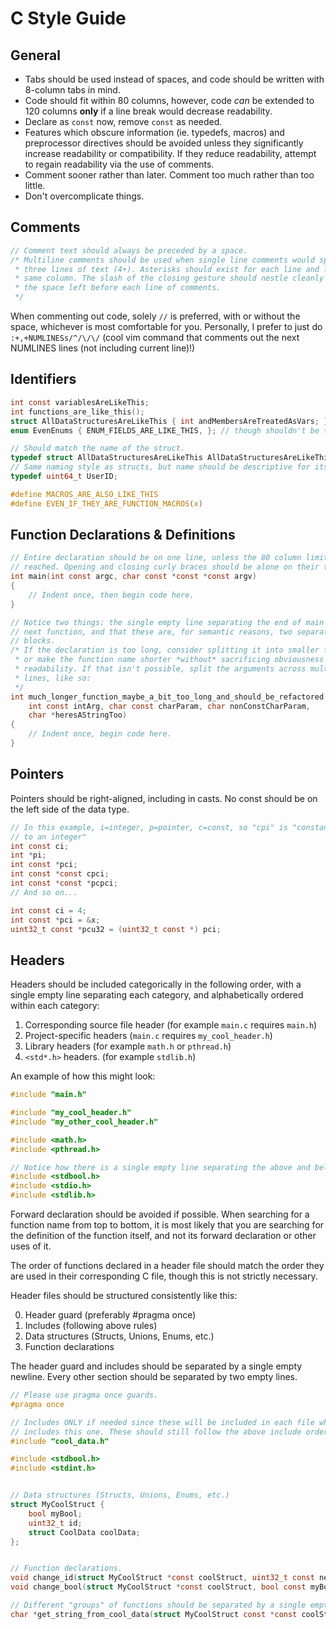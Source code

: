 # C Style Guide

## General

* Tabs should be used instead of spaces, and code should be written with
8-column tabs in mind.
* Code should fit within 80 columns, however, code *can* be extended to 120
columns **only** if a line break would decrease readability.
* Declare as `const` now, remove `const` as needed.
* Features which obscure information (ie. typedefs, macros) and preprocessor
directives should be avoided unless they significantly increase readability or
compatibility. If they reduce readability, attempt to regain readability via
the use of comments.
* Comment sooner rather than later. Comment too much rather than too little.
* Don't overcomplicate things.

## Comments

```c
// Comment text should always be preceded by a space.
/* Multiline comments should be used when single line comments would span over
 * three lines of text (4+). Asterisks should exist for each line and lie on the
 * same column. The slash of the closing gesture should nestle cleanly within
 * the space left before each line of comments.
 */
```

When commenting out code, solely `//` is preferred, with or without the space,
whichever is most comfortable for you. Personally, I prefer to just do
`:+,+NUMLINESs/^/\/\/` (cool vim command that comments out the next NUMLINES
lines (not including current line)!)

## Identifiers

```c
int const variablesAreLikeThis;
int functions_are_like_this();
struct AllDataStructuresAreLikeThis { int andMembersAreTreatedAsVars; };
enum EvenEnums { ENUM_FIELDS_ARE_LIKE_THIS, }; // though shouldn't be this long

// Should match the name of the struct.
typedef struct AllDataStructuresAreLikeThis AllDataStructuresAreLikeThis;
// Same naming style as structs, but name should be descriptive for its use.
typedef uint64_t UserID;

#define MACROS_ARE_ALSO_LIKE_THIS
#define EVEN_IF_THEY_ARE_FUNCTION_MACROS(x)
```

## Function Declarations & Definitions

```c
// Entire declaration should be on one line, unless the 80 column limit is
// reached. Opening and closing curly braces should be alone on their two lines.
int main(int const argc, char const *const *const argv)
{
	// Indent once, then begin code here.
}

// Notice two things: the single empty line separating the end of main and the
// next function, and that these are, for semantic reasons, two separate comment
// blocks.
/* If the declaration is too long, consider splitting it into smaller functions
 * or make the function name shorter *without* sacrificing obviousness and
 * readability. If that isn't possible, split the arguments across multiple
 * lines, like so:
 */
int much_longer_function_maybe_a_bit_too_long_and_should_be_refactored(
	int const intArg, char const charParam, char nonConstCharParam,
	char *heresAStringToo)
{
	// Indent once, begin code here.
}
```

## Pointers

Pointers should be right-aligned, including in casts. No const should be on the
left side of the data type.

```c
// In this example, i=integer, p=pointer, c=const, so "cpi" is "constant pointer
// to an integer"
int const ci;
int *pi;
int const *pci;
int const *const cpci;
int const *const *pcpci;
// And so on...

int const ci = 4;
int const *pci = &x;
uint32_t const *pcu32 = (uint32_t const *) pci;
```

## Headers

Headers should be included categorically in the following order, with a single
empty line separating each category, and alphabetically ordered within each
category:

1. Corresponding source file header (for example `main.c` requires `main.h`)
2. Project-specific headers (`main.c` requires `my_cool_header.h`)
3. Library headers (for example `math.h` or `pthread.h`)
4. `<std*.h>` headers. (for example `stdlib.h`)

An example of how this might look:

```c
#include "main.h"

#include "my_cool_header.h"
#include "my_other_cool_header.h"

#include <math.h>
#include <pthread.h>

// Notice how there is a single empty line separating the above and below.
#include <stdbool.h>
#include <stdio.h>
#include <stdlib.h>
```

Forward declaration should be avoided if possible. When searching for a function
name from top to bottom, it is most likely that you are searching for the
definition of the function itself, and not its forward declaration or other uses
of it.

The order of functions declared in a header file should match the order they are
used in their corresponding C file, though this is not strictly necessary.

Header files should be structured consistently like this:

0. Header guard (preferably #pragma once)
1. Includes (following above rules)
2. Data structures (Structs, Unions, Enums, etc.)
3. Function declarations

The header guard and includes should be separated by a single empty newline.
Every other section should be separated by two empty lines.

```c
// Please use pragma once guards.
#pragma once

// Includes ONLY if needed since these will be included in each file which also
// includes this one. These should still follow the above include order rule.
#include "cool_data.h"

#include <stdbool.h>
#include <stdint.h>


// Data structures (Structs, Unions, Enums, etc.)
struct MyCoolStruct {
	bool myBool;
	uint32_t id;
	struct CoolData coolData;
};


// Function declarations.
void change_id(struct MyCoolStruct *const coolStruct, uint32_t const newId);
void change_bool(struct MyCoolStruct *const coolStruct, bool const myBool);

// Different "groups" of functions should be separated by a single empty line.
char *get_string_from_cool_data(struct MyCoolStruct const *const coolStruct);
```
